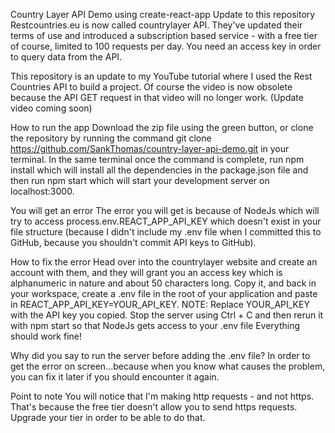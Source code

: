Country Layer API Demo using create-react-app
Update to this repository
Restcountries.eu is now called countrylayer API. They've updated their terms of use and introduced a subscription based service - with a free tier of course, limited to 100 requests per day. You need an access key in order to query data from the API.

This repository is an update to my YouTube tutorial where I used the Rest Countries API to build a project. Of course the video is now obsolete because the API GET request in that video will no longer work. (Update video coming soon)

How to run the app
Download the zip file using the green button, or clone the repository by running the command git clone https://github.com/SankThomas/country-layer-api-demo.git in your terminal. In the same terminal once the command is complete, run npm install which will install all the dependencies in the package.json file and then run npm start which will start your development server on localhost:3000.

You will get an error
The error you will get is because of NodeJs which will try to access process.env.REACT_APP_API_KEY which doesn't exist in your file structure (because I didn't include my .env file when I committed this to GitHub, because you shouldn't commit API keys to GitHub).

How to fix the error
Head over into the countrylayer website and create an account with them, and they will grant you an access key which is alphanumeric in nature and about 50 characters long.
Copy it, and back in your workspace, create a .env file in the root of your application and paste in REACT_APP_API_KEY=YOUR_API_KEY. NOTE: Replace YOUR_API_KEY with the API key you copied.
Stop the server using Ctrl + C and then rerun it with npm start so that NodeJs gets access to your .env file
Everything should work fine!

Why did you say to run the server before adding the .env file?
In order to get the error on screen...because when you know what causes the problem, you can fix it later if you should encounter it again.

Point to note
You will notice that I'm making http requests - and not https. That's because the free tier doesn't allow you to send https requests. Upgrade your tier in order to be able to do that.
